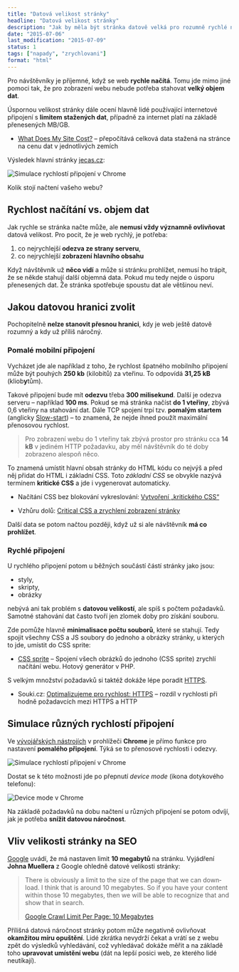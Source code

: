 ```yaml
---
title: "Datová velikost stránky"
headline: "Datová velikost stránky"
description: "Jak by měla být stránka datově velká pro rozumně rychlé načítání."
date: "2015-07-06"
last_modification: "2015-07-09"
status: 1
tags: ["napady", "zrychlovani"]
format: "html"
---
```


<p>Pro návštěvníky je příjemné, když se web <b>rychle načítá</b>. Tomu jde mimo jiné pomoci tak, že pro zobrazení webu nebude potřeba stahovat <b>velký objem dat</b>.</p>

<p>Úspornou velikost stránky dále ocení hlavně lidé používající internetové připojení s <b>limitem stažených dat</b>, případně za internet platí na základě přenesených MB/GB.</p>

<div class="external-content">
  <ul>
    <li><a href="http://whatdoesmysitecost.com/">What Does My Site Cost?</a> – přepočítává celková data stažená na stránce na cenu dat v jednotlivých zemích</li>
  </ul>
</div>

<p>Výsledek hlavní stránky <a href="http://jecas.cz">jecas.cz</a>:</p>

<p><img src="/files/datova-velikost/cena.png" alt="Simulace rychlostí připojení v Chrome" class="border"></p>















<p>Kolik stojí načtení vašeho webu?</p>



<h2 id="rychlost-data">Rychlost načítání vs. objem dat</h2>

<p>Jak rychle se stránka načte může, ale <b>nemusí vždy významně ovlivňovat</b> datová velikost. Pro pocit, že je web rychlý, je potřeba:</p>

<ol>
  <li>co nejrychlejší <b>odezva ze strany serveru</b>,</li>
  
  <li>co nejrychlejší <b>zobrazení hlavního obsahu</b></li>
</ol>

<p>Když návštěvník už <b>něco vidí</b> a může si stránku prohlížet, nemusí ho trápit, že se někde stahují další objemná data. Pokud mu tedy nejde o úsporu přenesených dat. Že stránka spotřebuje spoustu dat ale většinou neví.</p>




<h2 id="limit">Jakou datovou hranici zvolit</h2>

<p>Pochopitelně <b>nelze stanovit přesnou hranici</b>, kdy je web ještě datově rozumný a kdy už příliš náročný.</p>



<h3 id="pomale">Pomalé mobilní připojení</h3>

<p>Vycházet jde ale například z toho, že rychlost špatného mobilního připojení může být pouhých <b>250 kb</b> (kilobitů) za vteřinu. To odpovídá <b>31,25 kB</b> (kliob<b>y</b>tům).</p>

<p>Takové připojení bude mít <b>odezvu</b> třeba <b>300 milisekund</b>. Další je odezva serveru – například <b>100 ms</b>. Pokud se má stránka načíst <b>do 1 vteřiny</b>, zbývá 0,6 vteřiny na stahování dat. Dále TCP spojení trpí tzv. <b>pomalým startem</b> (anglicky <a lang="en" href="http://en.wikipedia.org/wiki/Slow-start">Slow-start</a>) – to znamená, že nejde ihned použít maximální přenosovou rychlost.</p>
  
<blockquote>
  <p>Pro zobrazení webu do 1 vteřiny tak zbývá prostor pro stránku cca <b>14 kB</b> v jediném HTTP požadavku, aby měl návštěvník do té doby zobrazeno alespoň něco.</p>
</blockquote>

<p>To znamená umístit hlavní obsah stránky do HTML kódu co nejvýš a před něj přidat do HTML i základní CSS. Toto <i>základní CSS</i> se obvykle nazývá termínem <b>kritické CSS</b> a jde i vygenerovat automaticky.</p>

<div class="internal-content"><ul>
  <li>Načítání CSS bez blokování vykreslování: <a href="/nacitani-css#vytvoreni">Vytvoření „kritického CSS“</a></li>
</ul></div>
<div class="external-content"><ul>
  <li>Vzhůru dolů: <a href="http://www.vzhurudolu.cz/blog/35-critical-css">Critical CSS a zrychlení zobrazení stránky</a></li>
</ul></div>






<p>Další data se potom načtou později, když už si ale návštěvník <b>má co prohlížet</b>.</p>



<h3 id="rychle">Rychlé připojení</h3>

<p>U rychlého připojení potom u běžných součástí částí stránky jako jsou:</p>

<ul>
  <li>styly,</li>
  <li>skripty,</li>
  <li>obrázky</li>
</ul>

<p>nebývá ani tak problém s <b>datovou velikostí</b>, ale spíš s počtem požadavků. Samotné stahování dat často tvoří jen zlomek doby pro získání souboru.</p>

<p>Zde pomůže hlavně <b>minimalisace počtu souborů</b>, které se stahují. Tedy spojit všechny CSS a JS soubory do jednoho a obrázky stránky, u kterých to jde, umístit do CSS sprite:</p>

<div class="internal-content">
  <ul>
    <li><a href="/css-sprite">CSS sprite</a> – Spojení všech obrázků do jednoho (CSS sprite) zrychlí načítání webu. Hotový generátor v PHP.</li>
  </ul>
</div>


<p>S velkým množství požadavků si taktéž dokáže lépe poradit <a href="/https">HTTPS</a>.</p>

<div class="external-content">
  <ul>
    <li>Souki.cz: <a href="https://www.souki.cz/optimalizujeme-pro-rychlost-https">Optimalizujeme pro rychlost: HTTPS</a> – rozdíl v rychlosti při hodně požadavcích mezi HTTPS a HTTP</li>
  </ul>
</div>




<h2 id="testovani">Simulace různých rychlostí připojení</h2>

<p>Ve <a href="/vyvojarske-nastroje">vývojářských nástrojích</a> v prohlížeči <b>Chrome</b> je přímo funkce pro nastavení <b>pomalého připojení</b>. Týká se to přenosové rychlosti i odezvy.</p>

<p><img src="/files/datova-velikost/rychlost-pripojeni.png" alt="Simulace rychlostí připojení v Chrome" class="border"></p>














<p>Dostat se k této možnosti jde po přepnutí <i>device mode</i> (ikona dotykového telefonu):</p>

<p><img src="/files/datova-velikost/device-mode.png" alt="Device mode v Chrome" class="border"></p>








<p>Na základě požadavků na dobu načtení u různých připojení se potom odvíjí, jak je potřeba <b>snížit datovou náročnost</b>.</p>



<h2 id="velikost">Vliv velikosti stránky na SEO</h2>

<p><a href="/google">Google</a> uvádí, že má nastaven limit <b>10 megabytů</b> na stránku. Vyjádření <b>Johna Muellera</b> z Google ohledně datové velikosti stránky:</p>

<blockquote lang="en">
  <p>There is obviously a limit to the size of the page that we can download. I think that is around 10 megabytes. So if you have your content within those 10 megabytes, then we will be able to recognize that and show that in search.</p>
  <p class="autor"><a href="https://www.seroundtable.com/google-10-megabyte-crawl-page-20536.html">Google Crawl Limit Per Page: 10 Megabytes</a></p>
</blockquote>




<p>Přílišná datová náročnost stránky potom může negativně ovlivňovat <b>okamžitou míru opuštění</b>. Lidé zkrátka nevydrží čekat a vrátí se z webu zpět do výsledků vyhledávání, což vyhledávač dokáže měřit a na základě toho <b>upravovat umístění webu</b> (dát na lepší posici web, ze kterého lidé neutíkají).</p>